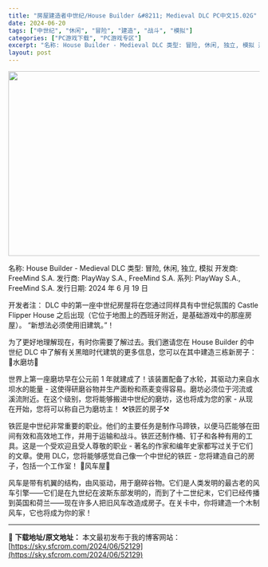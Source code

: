 ```yaml
---
title: "房屋建造者中世纪/House Builder &#8211; Medieval DLC PC中文15.02G"
date: 2024-06-20
tags: ["中世纪", "休闲", "冒险", "建造", "战斗", "模拟"]
categories: ["PC游戏下载", "PC游戏专区"]
excerpt: "名称: House Builder - Medieval DLC 类型: 冒险, 休闲, 独立, 模拟 开发商: FreeMind S.A. 发行商: PlayWay S.A., FreeMind S.A. 系列: PlayWay S.A., FreeMind S.A. 发行日期: 2024 年 6&hellip;"
layout: post
---
```


<img class="aligncenter size-full wp-image-52130" src="https://sky.sfcrom.com/wp-content/uploads/2024/06/2024062010003959.webp" alt="" width="660" height="370" />

名称: House Builder - Medieval DLC
类型: 冒险, 休闲, 独立, 模拟
开发商: FreeMind S.A.
发行商: PlayWay S.A., FreeMind S.A.
系列: PlayWay S.A., FreeMind S.A.
发行日期: 2024 年 6 月 19 日

开发者注： DLC 中的第一座中世纪房屋将在您通过同样具有中世纪氛围的 Castle Flipper House 之后出现（它位于地图上的西班牙附近，是基础游戏中的那座房屋）。
“新想法必须使用旧建筑。”！

为了更好地理解现在，有时你需要了解过去。我们邀请您在 House Builder 的中世纪 DLC 中了解有关黑暗时代建筑的更多信息，您可以在其中建造三栋新房子：
🌊水磨坊🌊

世界上第一座磨坊早在公元前 1 年就建成了！该装置配备了水轮，其驱动力来自水坝水的能量 - 这使得研磨谷物并生产面粉和燕麦变得容易。磨坊必须位于河流或溪流附近。在这个级别，您将能够搬进中世纪的磨坊，这也将成为您的家 - 从现在开始，您将可以称自己为磨坊主！
⚒️铁匠的房子⚒️

铁匠是中世纪非常重要的职业。他们的主要任务是制作马蹄铁，以便马匹能够在田间有效和高效地工作，并用于运输和战斗。铁匠还制作桶、钉子和各种有用的工具。这是一个受欢迎且受人尊敬的职业 - 著名的作家和编年史家都写过关于它们的文章。使用 DLC，您将能够感觉自己像一个中世纪的铁匠 - 您将建造自己的房子，包括一个工作室！
💨风车屋💨

风车是带有机翼的结构，由风驱动，用于磨碎谷物。它们是人类发明的最古老的风车引擎——它们是在九世纪在波斯东部发明的，而到了十二世纪末，它们已经传播到英国和荷兰——现在许多人把旧风车改造成房子。在关卡中，你将建造一个木制风车，它也将成为你的家！

---
📖 **下载地址/原文地址：** 本文最初发布于我的博客网站：[https://sky.sfcrom.com/2024/06/52129](https://sky.sfcrom.com/2024/06/52129)
